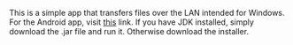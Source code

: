 This is a simple app that transfers files over the LAN intended for Windows. For the Android app, visit [this](https://github.com/sandaruwijesiri/FileTransferAppAndroid) link.
If you have JDK installed, simply download the .jar file and run it. Otherwise download the installer.